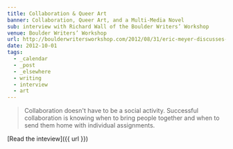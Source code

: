 ```yaml
---
title: Collaboration & Queer Art
banner: Collaboration, Queer Art, and a Multi-Media Novel
sub: interview with Richard Wall of the Boulder Writers’ Workshop
venue: Boulder Writers’ Workshop
url: http://boulderwritersworkshop.com/2012/08/31/eric-meyer-discusses-collaboration-queer-art-and-his-multi-media-novel/
date: 2012-10-01
tags:
  - _calendar
  - _post
  - _elsewhere
  - writing
  - interview
  - art
---
```


> Collaboration doesn't have to be a social activity.
> Successful collaboration is knowing when to bring people together
> and when to send them home with individual assignments.

[Read the inteview]({{ url }})
